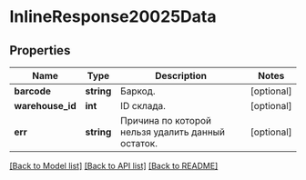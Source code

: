 # InlineResponse20025Data

## Properties
Name | Type | Description | Notes
------------ | ------------- | ------------- | -------------
**barcode** | **string** | Баркод. | [optional] 
**warehouse_id** | **int** | ID склада. | [optional] 
**err** | **string** | Причина по которой нельзя удалить данный остаток. | [optional] 

[[Back to Model list]](../../README.md#documentation-for-models) [[Back to API list]](../../README.md#documentation-for-api-endpoints) [[Back to README]](../../README.md)

